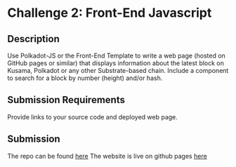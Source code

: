 # Challenge 2: Front-End Javascript

## Description

Use Polkadot-JS or the Front-End Template to write a web page (hosted on GitHub pages or similar) that displays information about the latest block on Kusama, Polkadot or any other Substrate-based chain. Include a component to search for a block by number (height) and/or hash.

## Submission Requirements

Provide links to your source code and deployed web page.

## Submission

The repo can be found [here](https://github.com/martinloesethjensen/substrate-block-info) The website is live on github pages [here](https://martinloesethjensen.github.io/substrate-block-info/)